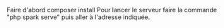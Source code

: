 Faire d'abord composer install
Pour lancer le serveur faire la commande "php spark serve" puis aller à l'adresse indiquée.